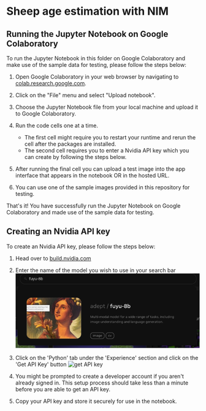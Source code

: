 # Sheep age estimation with NIM

## Running the Jupyter Notebook on Google Colaboratory

To run the Jupyter Notebook in this folder on Google Colaboratory and make use of the sample data for testing, please follow the steps below:

1. Open Google Colaboratory in your web browser by navigating to [colab.research.google.com](https://colab.research.google.com/).

2. Click on the "File" menu and select "Upload notebook".

3. Choose the Jupyter Notebook file from your local machine and upload it to Google Colaboratory.

4. Run the code cells one at a time.

   - The first cell might require you to restart your runtime and rerun the cell after the packages are installed.
   - The second cell requires you to enter a Nvidia API key which you can create by following the steps below.

5. After running the final cell you can upload a test image into the app interface that appears in the notebook OR in the hosted URL.

6. You can use one of the sample images provided in this repository for testing.

That's it! You have successfully run the Jupyter Notebook on Google Colaboratory and made use of the sample data for testing.

<a name = "API-key-section"></a>

## Creating an Nvidia API key

To create an Nvidia API key, please follow the steps below:

1. Head over to [build.nvidia.com](https://build.nvidia.com/explore/discover)

2. Enter the name of the model you wish to use in your search bar
   ![search bar](assets/readme-search.png 'Search bar')

3. Click on the 'Python' tab under the 'Experience' section and click on the 'Get API Key' button
   ![get API key](assets/get-api-key.png 'Get API 
key')

4. You might be prompted to create a developer account if you aren't already signed in. This setup process should take less than a minute before you are able to get an API key.

5. Copy your API key and store it securely for use in the notebook.
